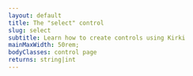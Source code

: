 ```yaml
---
layout: default
title: The "select" control
slug: select
subtitle: Learn how to create controls using Kirki
mainMaxWidth: 50rem;
bodyClasses: control page
returns: string|int
---
```


